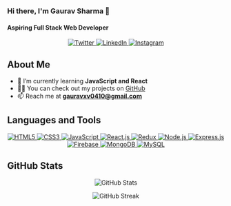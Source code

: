 <!-- Banner Image -->

<!-- Introduction -->
### Hi there, I'm Gaurav Sharma 👋
#### Aspiring Full Stack Web Developer

<!-- Social Media Badges -->
<p align="center">
  <a href="https://twitter.com/gauravxvv" target="_blank">
    <img src="https://img.shields.io/twitter/follow/gauravxvv?style=social" alt="Twitter">
  </a>
  <a href="https://www.linkedin.com/in/gaurav-sharma-827830247/" target="_blank">
    <img src="https://img.shields.io/badge/LinkedIn-Connect-blue" alt="LinkedIn">
  </a>
  <a href="https://instagram.com/gauravvxv" target="_blank">
    <img src="https://img.shields.io/badge/Instagram-Follow-red" alt="Instagram">
  </a>
</p>

<!-- About Me Section -->
## About Me

- 🌱 I’m currently learning **JavaScript and React**
- 👨‍💻 You can check out my projects on [GitHub](https://github.com/gauravvxv?tab=repositories)
- 📫 Reach me at **gauravxv0410@gmail.com**

<!-- Languages and Tools Section -->
## Languages and Tools

<p align="center">
  <a href="#">
    <img src="https://img.shields.io/badge/HTML5-E34F26?style=for-the-badge&logo=html5&logoColor=white" alt="HTML5">
  </a>
  <a href="#">
    <img src="https://img.shields.io/badge/CSS3-1572B6?style=for-the-badge&logo=css3&logoColor=white" alt="CSS3">
  </a>
  <a href="#">
    <img src="https://img.shields.io/badge/JavaScript-F7DF1E?style=for-the-badge&logo=javascript&logoColor=black" alt="JavaScript">
  </a>
  <a href="#">
    <img src="https://img.shields.io/badge/React-61DAFB?style=for-the-badge&logo=react&logoColor=black" alt="React.js">
  </a>
  <a href="#">
    <img src="https://img.shields.io/badge/Redux-764ABC?style=for-the-badge&logo=redux&logoColor=white" alt="Redux">
  </a>
  <a href="#">
    <img src="https://img.shields.io/badge/Node.js-339933?style=for-the-badge&logo=node.js&logoColor=white" alt="Node.js">
  </a>
  <a href="#">
    <img src="https://img.shields.io/badge/Express.js-000000?style=for-the-badge&logo=express&logoColor=white" alt="Express.js">
  </a>
  <a href="#">
    <img src="https://img.shields.io/badge/Firebase-FFCA28?style=for-the-badge&logo=firebase&logoColor=black" alt="Firebase">
  </a>
  <a href="#">
    <img src="https://img.shields.io/badge/MongoDB-47A248?style=for-the-badge&logo=mongodb&logoColor=white" alt="MongoDB">
  </a>
  <a href="#">
    <img src="https://img.shields.io/badge/MySQL-4479A1?style=for-the-badge&logo=mysql&logoColor=white" alt="MySQL">
  </a>
</p>

<!-- GitHub Stats Section -->
## GitHub Stats

<p align="center">
  <img src="https://github-readme-stats.vercel.app/api?username=gauravvxv&show_icons=true&locale=en" alt="GitHub Stats" />
</p>

<p align="center">
  <img src="https://github-readme-streak-stats.herokuapp.com/?user=gauravvxv" alt="GitHub Streak" />
</p>

